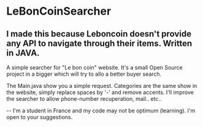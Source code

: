 LeBonCoinSearcher
=================

I made this because Leboncoin doesn't provide any API to navigate through their items.
Written in JAVA.
--

A simple searcher for "Le bon coin" website.
It's a small Open Source project in a bigger which will try to allo a better buyer search.


The Main.java show you a simple request.
Categories are the same show in the website, simply replace spaces by '-' and remove accents.
I'll improve the searcher to allow phone-number recuperation, mail.. etc..



--
I'm a student in France and my code may not be optimum (learning). I'm open to your suggestions.
